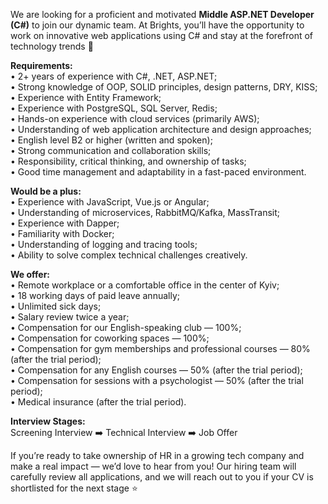 We are looking for a proficient and motivated **Middle ASP.NET Developer
(C#)** to join our dynamic team. At Brights, you’ll have the opportunity to
work on innovative web applications using C# and stay at the forefront of
technology trends 🚀

**Requirements:**  
• 2+ years of experience with C#, .NET, ASP.NET;  
• Strong knowledge of OOP, SOLID principles, design patterns, DRY, KISS;  
• Experience with Entity Framework;  
• Experience with PostgreSQL, SQL Server, Redis;  
• Hands-on experience with cloud services (primarily AWS);  
• Understanding of web application architecture and design approaches;  
• English level B2 or higher (written and spoken);  
• Strong communication and collaboration skills;  
• Responsibility, critical thinking, and ownership of tasks;  
• Good time management and adaptability in a fast-paced environment.

**Would be a plus:**  
• Experience with JavaScript, Vue.js or Angular;  
• Understanding of microservices, RabbitMQ/Kafka, MassTransit;  
• Experience with Dapper;  
• Familiarity with Docker;  
• Understanding of logging and tracing tools;  
• Ability to solve complex technical challenges creatively.  
  
**We offer:**  
• Remote workplace or a comfortable office in the center of Kyiv;  
• 18 working days of paid leave annually;  
• Unlimited sick days;  
• Salary review twice a year;  
• Compensation for our English-speaking club — 100%;  
• Compensation for coworking spaces — 100%;  
• Compensation for gym memberships and professional courses — 80% (after the
trial period);  
• Compensation for any English courses — 50% (after the trial period);  
• Compensation for sessions with a psychologist — 50% (after the trial
period);  
• Medical insurance (after the trial period).  
  
**Interview Stages:**  
Screening Interview ➡️ Technical Interview ➡️ Job Offer  
  
If you’re ready to take ownership of HR in a growing tech company and make a
real impact — we’d love to hear from you! Our hiring team will carefully
review all applications, and we will reach out to you if your CV is
shortlisted for the next stage ⭐️